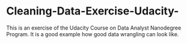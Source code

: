 # Cleaning-Data-Exercise-Udacity-
This is an exercise of the Udacity Course on Data Analyst Nanodegree Program. It is a good example how good data wrangling can look like. 
